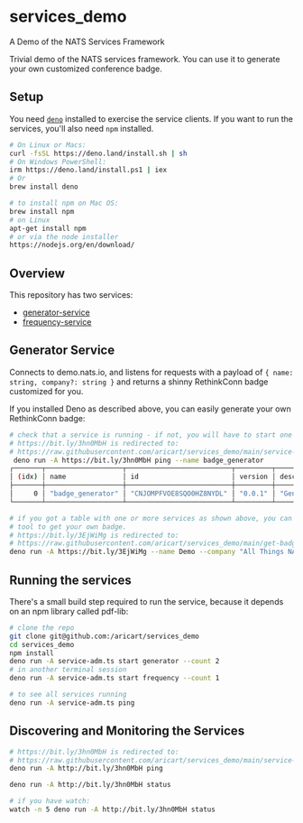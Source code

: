 # services_demo

A Demo of the NATS Services Framework

Trivial demo of the NATS services framework. You can use it to generate your own
customized conference badge.

## Setup

You need [`deno`](https://deno.land/) installed to exercise the service clients.
If you want to run the services, you'll also need `npm` installed.

```bash
# On Linux or Macs:
curl -fsSL https://deno.land/install.sh | sh
# On Windows PowerShell:
irm https://deno.land/install.ps1 | iex
# Or
brew install deno

# to install npm on Mac OS:
brew install npm
# on Linux
apt-get install npm
# or via the node installer
https://nodejs.org/en/download/
```

## Overview

This repository has two services:

- [generator-service](./service.ts)
- [frequency-service](./frequency-service.ts)

## Generator Service

Connects to demo.nats.io, and listens for requests with a payload of
`{ name: string, company?: string }` and returns a shinny RethinkConn badge
customized for you.

If you installed Deno as described above, you can easily generate your own
RethinkConn badge:

```bash
# check that a service is running - if not, you will have to start one as described below.
# https://bit.ly/3hn0MbH is redirected to:
# https://raw.githubusercontent.com/aricart/services_demo/main/service-adm.ts
 deno run -A https://bit.ly/3hn0MbH ping --name badge_generator
┌───────┬───────────────────┬──────────────────────────┬─────────┬─────────────────────────────────┬──────────────────┐
│ (idx) │ name              │ id                       │ version │ description                     │ subject          │
├───────┼───────────────────┼──────────────────────────┼─────────┼─────────────────────────────────┼──────────────────┤
│     0 │ "badge_generator" │ "CNJOMPFVOE8SQO0HZ8NYDL" │ "0.0.1" │ "Generates a RethinkConn badge" │ "generate.badge" │
└───────┴───────────────────┴──────────────────────────┴─────────┴─────────────────────────────────┴──────────────────┘

# if you got a table with one or more services as shown above, you can then use the `get-badge`
# tool to get your own badge.
# https://bit.ly/3EjWiMg is redirected to:
# https://raw.githubusercontent.com/aricart/services_demo/main/get-badge.ts
deno run -A https://bit.ly/3EjWiMg --name Demo --company "All Things NATS Are Cool"
```

## Running the services

There's a small build step required to run the service, because it depends on an
npm library called pdf-lib:

```bash
# clone the repo
git clone git@github.com:/aricart/services_demo
cd services_demo
npm install
deno run -A service-adm.ts start generator --count 2 
# in another terminal session
deno run -A service-adm.ts start frequency --count 1

# to see all services running
deno run -A service-adm.ts ping
```

## Discovering and Monitoring the Services

```bash
# https://bit.ly/3hn0MbH is redirected to:
# https://raw.githubusercontent.com/aricart/services_demo/main/service-adm.ts
deno run -A http://bit.ly/3hn0MbH ping

deno run -A http://bit.ly/3hn0MbH status

# if you have watch:
watch -n 5 deno run -A http://bit.ly/3hn0MbH status
```
